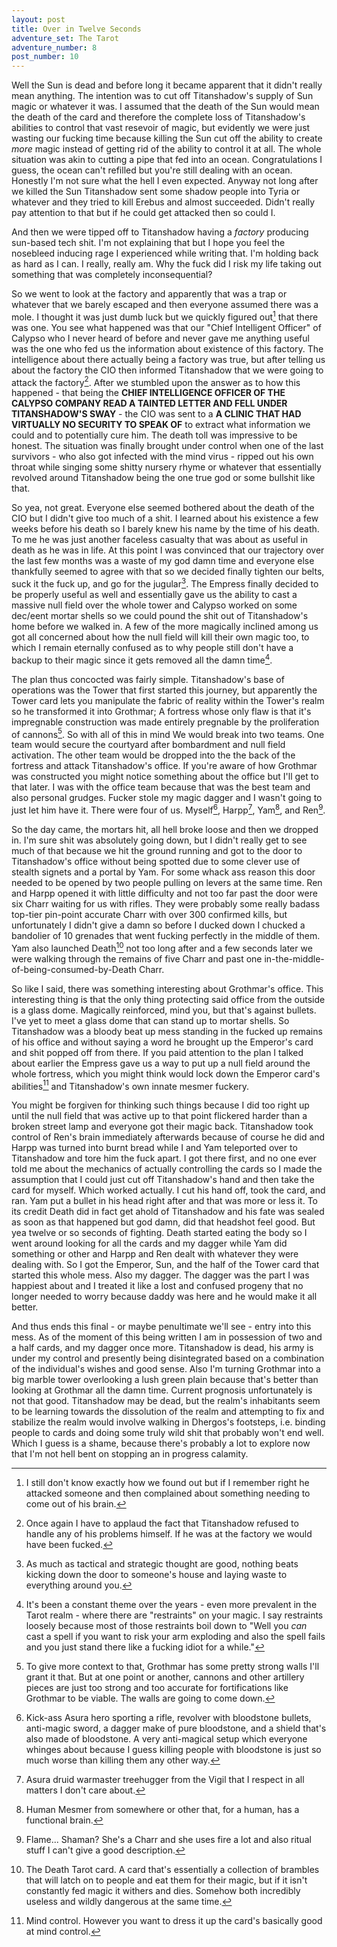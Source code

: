 ```yaml
---
layout: post
title: Over in Twelve Seconds
adventure_set: The Tarot
adventure_number: 8
post_number: 10
---
```



Well the Sun is dead and before long it became apparent that it didn't really mean anything. The intention was to cut off Titanshadow's supply of Sun magic or whatever it was. I assumed that the death of the Sun would mean the death of the card and therefore the complete loss of Titanshadow's abilities to control that vast resevoir of magic, but evidently we were just wasting our fucking time because killing the Sun cut off the ability to create *more* magic instead of getting rid of the ability to control it at all. The whole situation was akin to cutting a pipe that fed into an ocean. Congratulations I guess, the ocean can't refilled but you're still dealing with an ocean. Honestly I'm not sure what the hell I even expected. Anyway not long after we killed the Sun Titanshadow sent some shadow people into Tyria or whatever and they tried to kill Erebus and almost succeeded. Didn't really pay attention to that but if he could get attacked then so could I.

And then we were tipped off to Titanshadow having a *factory* producing sun-based tech shit. I'm not explaining that but I hope you feel the nosebleed inducing rage I experienced while writing that. I'm holding back as hard as I can. I really, really am. Why the fuck did I risk my life taking out something that was completely inconsequential?

So we went to look at the factory and apparently that was a trap or whatever that we barely escaped and then everyone assumed there was a mole. I thought it was just dumb luck but we quickly figured out[^fn-mole] that there was one. You see what happened was that our "Chief Intelligent Officer" of Calypso who I never heard of before and never gave me anything useful was the one who fed us the information about existence of this factory. The intelligence about there actually being a factory was true, but after telling us about the factory the CIO then informed Titanshadow that we were going to attack the factory[^fn-titanshadow]. After we stumbled upon the answer as to how this happened - that being the **CHIEF INTELLIGENCE OFFICER OF THE CALYPSO COMPANY READ A TAINTED LETTER AND FELL UNDER TITANSHADOW'S SWAY** - the CIO was sent to a **A CLINIC THAT HAD VIRTUALLY NO SECURITY TO SPEAK OF** to extract what information we could and to potentially cure him. The death toll was impressive to be honest. The situation was finally brought under control when one of the last survivors - who also got infected with the mind virus - ripped out his own throat while singing some shitty nursery rhyme or whatever that essentially revolved around Titanshadow being the one true god or some bullshit like that.

So yea, not great. Everyone else seemed bothered about the death of the CIO but I didn't give too much of a shit. I learned about his existence a few weeks before his death so I barely knew his name by the time of his death. To me he was just another faceless casualty that was about as useful in death as he was in life. At this point I was convinced that our trajectory over the last few months was a waste of my god damn time and everyone else thankfully seemed to agree with that so we decided finally tighten our belts, suck it the fuck up, and go for the jugular[^fn-jugular]. The Empress finally decided to be properly useful as well and essentially gave us the ability to cast a massive null field over the whole tower and Calypso worked on some dec/eent mortar shells so we could pound the shit out of Titanshadow's home before we walked in. A few of the more magically inclined among us got all concerned about how the null field will kill their own magic too, to which I remain eternally confused as to why people still don't have a backup to their magic since it gets removed all the damn time[^fn-magic].

The plan thus concocted was fairly simple. Titanshadow's base of operations was the Tower that first started this journey, but apparently the Tower card lets you manipulate the fabric of reality within the Tower's realm so he transformed it into Grothmar; A fortress whose only flaw is that it's impregnable construction was made entirely pregnable by the proliferation of cannons[^fn-cannons]. So with all of this in mind We would break into two teams. One team would secure the courtyard after bombardment and null field activation. The other team would be dropped into the the back of the fortress and attack Titanshadow's office. If you're aware of how Grothmar was constructed you might notice something about the office but I'll get to that later. I was with the office team because that was the best team and also personal grudges. Fucker stole my magic dagger and I wasn't going to just let him have it. There were four of us. Myself[^fn-me], Harpp[^fn-harpp], Yam[^fn-yam], and Ren[^fn-ren].

So the day came, the mortars hit, all hell broke loose and then we dropped in. I'm sure shit was absolutely going down, but I didn't really get to see much of that because we hit the ground running and got to the door to Titanshadow's office without being spotted due to some clever use of stealth signets and a portal by Yam. For some whack ass reason this door needed to be opened by two people pulling on levers at the same time. Ren and Harpp opened it with little difficulty and not too far past the door were six Charr waiting for us with rifles. They were probably some really badass top-tier pin-point accurate Charr with over 300 confirmed kills, but unfortunately I didn't give a damn so before I ducked down I chucked a bandolier of 10 grenades that went fucking perfectly in the middle of them. Yam also launched Death[^fn-death] not too long after and a few seconds later we were walking through the remains of five Charr and past one in-the-middle-of-being-consumed-by-Death Charr.

So like I said, there was something interesting about Grothmar's office. This interesting thing is that the only thing protecting said office from the outside is a glass dome. Magically reinforced, mind you, but that's against bullets. I've yet to meet a glass dome that can stand up to mortar shells. So Titanshadow was a bloody beat up mess standing in the fucked up remains of his office and without saying a word he brought up the Emperor's card and shit popped off from there. If you paid attention to the plan I talked about earlier the Empress gave us a way to put up a null field around the whole fortress, which you might think would lock down the Emperor card's abilities[^fn-mindcontrol] and Titanshadow's own innate mesmer fuckery.

You might be forgiven for thinking such things because I did too right up until the null field that was active up to that point flickered harder than a broken street lamp and everyone got their magic back. Titanshadow took control of Ren's brain immediately afterwards because of course he did and Harpp was turned into burnt bread while I and Yam teleported over to Titanshadow and tore him the fuck apart. I got there first, and no one ever told me about the mechanics of actually controlling the cards so I made the assumption that I could just cut off Titanshadow's hand and then take the card for myself. Which worked actually. I cut his hand off, took the card, and ran. Yam put a bullet in his head right after and that was more or less it. To its credit Death did in fact get ahold of Titanshadow and his fate was sealed as soon as that happened but god damn, did that headshot feel good. But yea twelve or so seconds of fighting. Death started eating the body so I went around looking for all the cards and my dagger while Yam did something or other and Harpp and Ren dealt with whatever they were dealing with. So I got the Emperor, Sun, and the half of the Tower card that started this whole mess. Also my dagger. The dagger was the part I was happiest about and I treated it like a lost and confused progeny that no longer needed to worry because daddy was here and he would make it all better.

And thus ends this final - or maybe penultimate we'll see - entry into this mess. As of the moment of this being written I am in possession of two and a half cards, and my dagger once more. Titanshadow is dead, his army is under my control and presently being disintegrated based on a combination of the individual's wishes and good sense. Also I'm turning Grothmar into a big marble tower overlooking a lush green plain because that's better than looking at Grothmar all the damn time. Current prognosis unfortunately is not that good. Titanshadow may be dead, but the realm's inhabitants seem to be learning towards the dissolution of the realm and attempting to fix and stabilize the realm would involve walking in Dhergos's footsteps, i.e. binding people to cards and doing some truly wild shit that probably won't end well. Which I guess is a shame, because there's probably a lot to explore now that I'm not hell bent on stopping an in progress calamity.

[^fn-mole]: I still don't know exactly how we found out but if I remember right he attacked someone and then complained about something needing to come out of his brain.
[^fn-titanshadow]: Once again I have to applaud the fact that Titanshadow refused to handle any of his problems himself. If he was at the factory we would have been fucked.
[^fn-jugular]: As much as tactical and strategic thought are good, nothing beats kicking down the door to someone's house and laying waste to everything around you. 
[^fn-magic]: It's been a constant theme over the years - even more prevalent in the Tarot realm - where there are "restraints" on your magic. I say restraints loosely because most of those restraints boil down to "Well you *can* cast a spell if you want to risk your arm exploding and also the spell fails and you just stand there like a fucking idiot for a while."
[^fn-cannons]: To give more context to that, Grothmar has some pretty strong walls I'll grant it that. But at one point or another, cannons and other artillery pieces are just too strong and too accurate for fortifications like Grothmar to be viable. The walls are going to come down.
[^fn-me]: Kick-ass Asura hero sporting a rifle, revolver with bloodstone bullets, anti-magic sword, a dagger make of pure bloodstone, and a shield that's also made of bloodstone. A very anti-magical setup which everyone whinges about because I guess killing people with bloodstone is just so much worse than killing them any other way.
[^fn-harpp]: Asura druid warmaster treehugger from the Vigil that I respect in all matters I don't care about.
[^fn-yam]: Human Mesmer from somewhere or other that, for a human, has a functional brain.
[^fn-ren]: Flame... Shaman? She's a Charr and she uses fire a lot and also ritual stuff I can't give a good description.
[^fn-death]: The Death Tarot card. A card that's essentially a collection of brambles that will latch on to people and eat them for their magic, but if it isn't constantly fed magic it withers and dies. Somehow both incredibly useless and wildly dangerous at the same time.
[^fn-mindcontrol]: Mind control. However you want to dress it up the card's basically good at mind control.